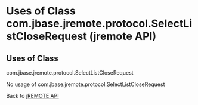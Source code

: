 # Uses of Class com.jbase.jremote.protocol.SelectListCloseRequest (jremote API)

<PageHeader />

## Uses of Class
com.jbase.jremote.protocol.SelectListCloseRequest

No usage of com.jbase.jremote.protocol.SelectListCloseRequest

Back to [jREMOTE API](com_jbase_jremote_package-summary)

  
<PageFooter />
